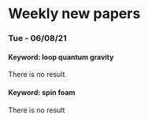 # Weekly new papers

### Tue - 06/08/21

#### Keyword: loop quantum gravity

There is no result 
#### Keyword: spin foam

There is no result 
